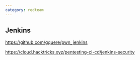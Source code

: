 ```yaml
---
category: redteam
---
```

## Jenkins
https://github.com/gquere/pwn_jenkins

https://cloud.hacktricks.xyz/pentesting-ci-cd/jenkins-security

